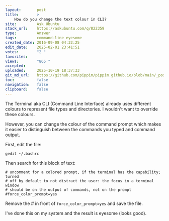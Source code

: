 ```yaml
---
layout:       post
title:        >
    How do you change the text colour in CLI?
site:         Ask Ubuntu
stack_url:    https://askubuntu.com/q/822359
type:         Answer
tags:         command-line eyesome
created_date: 2016-09-08 04:32:25
edit_date:    2025-02-01 23:41:51
votes:        "2 "
favorites:    
views:        "865 "
accepted:     
uploaded:     2025-10-19 18:37:33
git_md_url:   https://github.com/pippim/pippim.github.io/blob/main/_posts/2016/2016-09-08-How-do-you-change-the-text-colour-in-CLI_.md
toc:          false
navigation:   false
clipboard:    false
---
```


The Terminal aka CLI (Command Line Interface) already uses different colours to represent file types and directories. I wouldn't want to override these colours.

However, you can change the colour of the command prompt which makes it easier to distinguish between the commands you typed and command output.

First, edit the file:

``` 
gedit ~/.bashrc
```

Then search for this block of text:

``` 
# uncomment for a colored prompt, if the terminal has the capability; turned
# off by default to not distract the user: the focus in a terminal window
# should be on the output of commands, not on the prompt
#force_color_prompt=yes
```

Remove the # in front of `force_color_prompt=yes` and save the file.

I've done this on my system and the result is eyesome (looks good).
